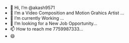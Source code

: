 - 👋 Hi, I’m @akash9571
- 👀 I’m a Video Composition and Motion Grahics Artist ...
- 🌱 I’m currently Working ...
- 💞️ I’m looking for a New Job Opportunity...
- 📫 How to reach me  7759987333...
- 😄 

<!---
akash9571/akash9571 is a ✨ special ✨ repository because its `README.md` (this file) appears on your GitHub profile.
You can click the Preview link to take a look at your changes.
--->
